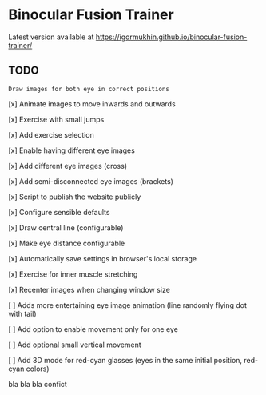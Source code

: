 # Binocular Fusion Trainer

Latest version available at https://igormukhin.github.io/binocular-fusion-trainer/

## TODO

    Draw images for both eye in correct positions

[x] Animate images to move inwards and outwards

[x] Exercise with small jumps

[x] Add exercise selection

[x] Enable having different eye images

[x] Add different eye images (cross)

[x] Add semi-disconnected eye images (brackets)

[x] Script to publish the website publicly

[x] Configure sensible defaults

[x] Draw central line (configurable)

[x] Make eye distance configurable

[x] Automatically save settings in browser's local storage

[x] Exercise for inner muscle stretching

[x] Recenter images when changing window size

[ ] Adds more entertaining eye image animation (line randomly flying dot with tail)

[ ] Add option to enable movement only for one eye

[ ] Add optional small vertical movement

[ ] Add 3D mode for red-cyan glasses (eyes in the same initial position, red-cyan colors)

bla bla bla confict
